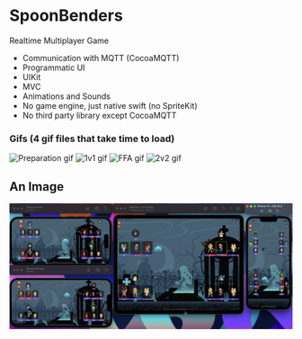 # SpoonBenders

Realtime Multiplayer Game

- Communication with MQTT (CocoaMQTT)
- Programmatic UI
- UIKit
- MVC
- Animations and Sounds
- No game engine, just native swift (no SpriteKit)
- No third party library except CocoaMQTT


### Gifs (4 gif files that take time to load)

<img src="https://github.com/CengizOnur/OnrPublic/blob/main/gifsSpoonBenders/Jul-15-2023%2001-50-36.gif" alt="Preparation gif">

<img src="https://github.com/CengizOnur/OnrPublic/blob/main/gifsSpoonBenders/Jul-15-2023%2001-34-09.gif" alt="1v1 gif">

<img src="https://github.com/CengizOnur/OnrPublic/blob/main/gifsSpoonBenders/Jul-15-2023%2000-54-54.gif" alt="FFA gif">

<img src="https://github.com/CengizOnur/OnrPublic/blob/main/gifsSpoonBenders/Jul-14-2023%2023-34-32.gif" alt="2v2 gif">


## An Image

<img src="https://github.com/CengizOnur/OnrPublic/blob/main/imagesSpoonBenders/Screenshot%202023-07-15%20at%2010.52.54.png" alt="2v2 image">
